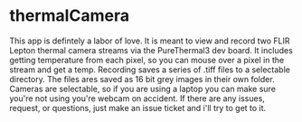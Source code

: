 # thermalCamera
This app is defintely a labor of love. It is meant to view and record two FLIR Lepton thermal camera streams via the PureThermal3 dev board. 
It includes getting temperature from each pixel, so you can mouse over a pixel in the stream and get a temp. 
Recording saves a series of .tiff files to a selectable directory. The files ares saved as 16 bit grey images in their own folder.
Cameras are selectable, so if you are using a laptop you can make sure you're not using you're webcam on accident.
If there are any issues, request, or questions, just make an issue ticket and i'll try to get to it.
